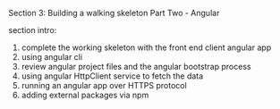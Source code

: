 Section 3: Building a walking skeleton Part Two - Angular

section intro:
1. complete the working skeleton with the front end client angular app
2. using angular cli
3. review angular project files and the angular bootstrap process
4. using angular HttpClient service to fetch the data
5. running an angular app over HTTPS protocol
6. adding external packages via npm

